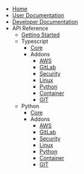 * [Home](index.md)
* [User Documentation](user/)
* [Developer Documentation](dev/)
* API Reference
  * [Getting Started](api/index.md)
  * Typescript
    * [Core](api/root.typescript.md)
    * Addons
      * [AWS](api/aws.typescript.md)
      * [GitLab](api/gitlab.typescript.md)
      * [Security](api/security.typescript.md)
      * [Linux](api/linux.typescript.md)
      * [Python](api/python.typescript.md)
      * [Container](api/container.typescript.md)
      * [GIT](api/git.typescript.md)
  * Python
    * [Core](api/root.python.md)
    * Addons
      * [AWS](api/aws.python.md)
      * [GitLab](api/gitlab.python.md)
      * [Security](api/security.python.md)
      * [Linux](api/linux.python.md)
      * [Python](api/python.python.md)
      * [Container](api/container.python.md)
      * [GIT](api/git.python.md)

